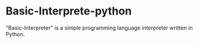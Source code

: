 # Basic-Interprete-python
"Basic-Interpreter" is a simple programming language interpreter written in Python. 
